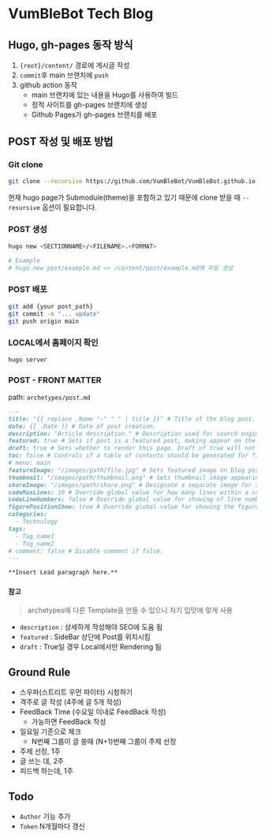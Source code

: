 # VumBleBot Tech Blog

## Hugo, gh-pages 동작 방식

1. `{root}/content/` 경로에 게시글 작성
2. `commit`후 main 브랜치에 `push`
3. github action 동작
    - main 브랜치에 있는 내용을 Hugo를 사용하여 빌드
    - 정적 사이트를 gh-pages 브랜치에 생성
    - Github Pages가 gh-pages 브랜치를 배포

## POST 작성 및 배포 방법

### Git clone

```bash
git clone --recursive https://github.com/VumBleBot/VumBleBot.github.io.git
```

현재 hugo page가 Submodule(theme)을 포함하고 있기 때문에 clone 받을 때 `--resursive` 옵션이 필요합니다.  

### POST 생성

```bash
hugo new <SECTIONNAME>/<FILENAME>.<FORMAT>

# Example
# hugo new post/example.md => /content/post/example.md에 파일 생성
```

### POST 배포

```bash
git add {your post_path}
git commit -m "... update"
git push origin main
```

### LOCAL에서 홈페이지 확인

```bash
hugo server
```

### POST - FRONT MATTER

path: `archetypes/post.md`

```markdown
---
title: "{{ replace .Name "-" " " | title }}" # Title of the blog post.
date: {{ .Date }} # Date of post creation.
description: "Article description." # Description used for search engine.
featured: true # Sets if post is a featured post, making appear on the home page side bar.
draft: true # Sets whether to render this page. Draft of true will not be rendered.
toc: false # Controls if a table of contents should be generated for first-level links automatically.
# menu: main
featureImage: "/images/path/file.jpg" # Sets featured image on blog post.
thumbnail: "/images/path/thumbnail.png" # Sets thumbnail image appearing inside card on homepage.
shareImage: "/images/path/share.png" # Designate a separate image for social media sharing.
codeMaxLines: 10 # Override global value for how many lines within a code block before auto-collapsing.
codeLineNumbers: false # Override global value for showing of line numbers within code block.
figurePositionShow: true # Override global value for showing the figure label.
categories:
  - Technology
tags:
  - Tag_name1
  - Tag_name2
# comment: false # Disable comment if false.
---

**Insert Lead paragraph here.**
```

#### 참고

> archetypes에 다른 Template을 만들 수 있으니 자기 입맛에 맞게 사용

- `description` : 상세하게 작성해야 SEO에 도움 됨
- `featured` : SideBar 상단에 Post를 위치시킴
- `draft` : True일 경우 Local에서만 Rendering 됨

## Ground Rule

- 스우파(스트리트 우먼 파이터) 시청하기
- 격주로 글 작성 (4주에 글 5개 작성)
- FeedBack Time (수요일 이내로 FeedBack 작성)
    - 가능하면 FeedBack 작성
- 일요일 기준으로 체크
    - N번째 그룹이 글 쓸때 (N+1)번째 그룹이 주제 선정
- 주제 선정, 1주
- 글 쓰는 데, 2주
- 피드백 하는데, 1주

## Todo

- `Author` 기능 추가
- `Token` N개월마다 갱신
